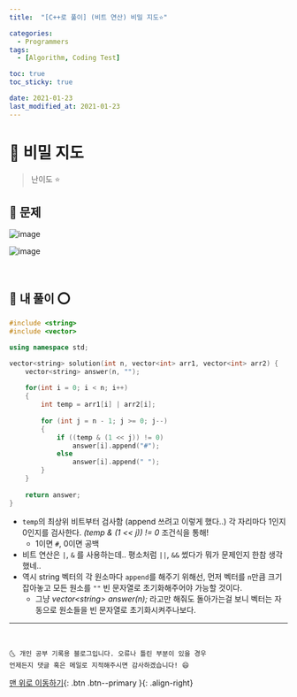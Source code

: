 ```yaml
---
title:  "[C++로 풀이] (비트 연산) 비밀 지도⭐" 

categories:
  - Programmers
tags:
  - [Algorithm, Coding Test]

toc: true
toc_sticky: true

date: 2021-01-23
last_modified_at: 2021-01-23
---
```



# 📌 비밀 지도

> 난이도 ⭐

## 🚀 문제

![image](https://user-images.githubusercontent.com/42318591/105569963-8cdb0a00-5d89-11eb-9071-32cef2d658af.png)

![image](https://user-images.githubusercontent.com/42318591/105569969-96fd0880-5d89-11eb-8733-b11e754ba422.png)


<br>

## 🚀 내 풀이 ⭕

```cpp
#include <string>
#include <vector>

using namespace std;

vector<string> solution(int n, vector<int> arr1, vector<int> arr2) {
    vector<string> answer(n, "");
    
    for(int i = 0; i < n; i++)
    {
        int temp = arr1[i] | arr2[i];
        
        for (int j = n - 1; j >= 0; j--)
        {
            if ((temp & (1 << j)) != 0)
                answer[i].append("#");
            else
                answer[i].append(" ");
        }
    }
    
    return answer;
}
```

- `temp`의 최상위 비트부터 검사함 (append 쓰려고 이렇게 했다..) 각 자리마다 1인지 0인지를 검사한다. *(temp & (1 << j)) != 0* 조건식을 통해!
  - 1이면 `#`, 0이면 공백
- 비트 연산은 `|`, `&` 를 사용하는데.. 평소처럼 `||`, `&&` 썼다가 뭐가 문제인지 한참 생각했네..
- 역시 string 벡터의 각 원소마다 `append`를 해주기 위해선, 먼저 벡터를 `n`만큼 크기 잡아놓고 모든 원소를 `""` 빈 문자열로 초기화해주어야 가능할 것이다.
  - 그냥 *vector\<string> answer(n);* 라고만 해줘도 돌아가는걸 보니 벡터는 자동으로 원소들을 빈 문자열로 초기화시켜주나보다.



***
<br>

    🌜 개인 공부 기록용 블로그입니다. 오류나 틀린 부분이 있을 경우 
    언제든지 댓글 혹은 메일로 지적해주시면 감사하겠습니다! 😄

[맨 위로 이동하기](#){: .btn .btn--primary }{: .align-right}